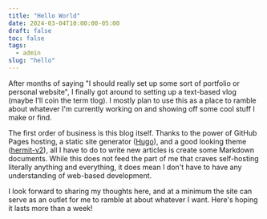 ```yaml
---
title: "Hello World"
date: 2024-03-04T10:00:00-05:00
draft: false
toc: false
tags: 
  - admin
slug: "hello"
---
```


After months of saying "I should really set up some sort of portfolio or personal website", I
finally got around to setting up a text-based vlog (maybe I'll coin the term tlog). I mostly plan
to use this as a place to ramble about whatever I'm currently working on and showing off some cool
stuff I make or find.

The first order of business is this blog itself. Thanks to the power of GitHub Pages hosting,
a static site generator ([Hugo](https://gohugo.io/)), and a good looking theme
([hermit-v2](https://themes.gohugo.io/themes/hermit-v2/)), all I have to do to write new articles is
create some Markdown documents. While this does not feed the part of me that craves self-hosting
literally anything and everything, it does mean I don't have to have any understanding of web-based
development.

I look forward to sharing my thoughts here, and at a minimum the site can serve as an outlet for me
to ramble at about whatever I want. Here's hoping it lasts more than a week!
